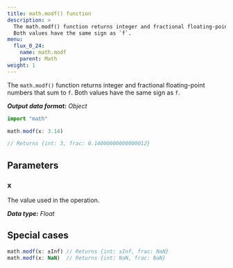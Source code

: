 ```yaml
---
title: math.modf() function
description: >
  The math.modf() function returns integer and fractional floating-point numbers that sum to `f`.
  Both values have the same sign as `f`.
menu:
  flux_0_24:
    name: math.modf
    parent: Math
weight: 1
---
```


The `math.modf()` function returns integer and fractional floating-point numbers that sum to `f`.
Both values have the same sign as `f`.

_**Output data format:** Object_

```js
import "math"

math.modf(x: 3.14)

// Returns {int: 3, frac: 0.14000000000000012}
```

## Parameters

### x
The value used in the operation.

_**Data type:** Float_

## Special cases
```js
math.modf(x: ±Inf) // Returns {int: ±Inf, frac: NaN}
math.modf(x: NaN)  // Returns {int: NaN, frac: NaN}
```
